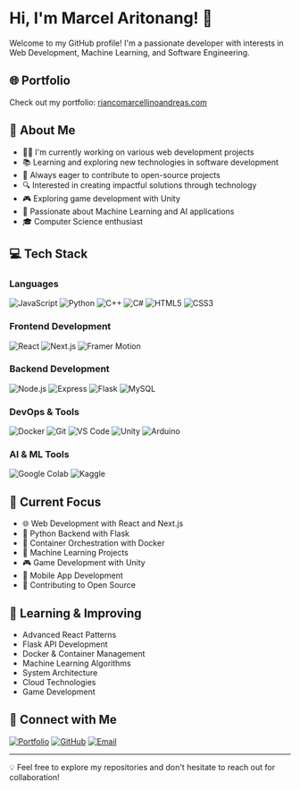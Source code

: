 # Hi, I'm Marcel Aritonang! 👋

Welcome to my GitHub profile! I'm a passionate developer with interests in Web Development, Machine Learning, and Software Engineering.

## 🌐 Portfolio
Check out my portfolio: [riancomarcellinoandreas.com](https://riancomarcellinoandreas.com)

## 🌟 About Me
- 👨‍💻 I'm currently working on various web development projects
- 📚 Learning and exploring new technologies in software development
- 🌱 Always eager to contribute to open-source projects
- 🔍 Interested in creating impactful solutions through technology
- 🎮 Exploring game development with Unity
- 🤖 Passionate about Machine Learning and AI applications
- 🎓 Computer Science enthusiast

## 💻 Tech Stack
### Languages
![JavaScript](https://img.shields.io/badge/-JavaScript-F7DF1E?style=flat-square&logo=javascript&logoColor=black)
![Python](https://img.shields.io/badge/-Python-3776AB?style=flat-square&logo=python&logoColor=white)
![C++](https://img.shields.io/badge/-C++-00599C?style=flat-square&logo=c%2B%2B&logoColor=white)
![C#](https://img.shields.io/badge/-C%23-239120?style=flat-square&logo=c-sharp&logoColor=white)
![HTML5](https://img.shields.io/badge/-HTML5-E34F26?style=flat-square&logo=html5&logoColor=white)
![CSS3](https://img.shields.io/badge/-CSS3-1572B6?style=flat-square&logo=css3&logoColor=white)

### Frontend Development
![React](https://img.shields.io/badge/-React-61DAFB?style=flat-square&logo=react&logoColor=black)
![Next.js](https://img.shields.io/badge/-Next.js-000000?style=flat-square&logo=next.js&logoColor=white)
![Framer Motion](https://img.shields.io/badge/-Framer_Motion-0055FF?style=flat-square&logo=framer&logoColor=white)

### Backend Development
![Node.js](https://img.shields.io/badge/-Node.js-339933?style=flat-square&logo=node.js&logoColor=white)
![Express](https://img.shields.io/badge/-Express-000000?style=flat-square&logo=express&logoColor=white)
![Flask](https://img.shields.io/badge/-Flask-000000?style=flat-square&logo=flask&logoColor=white)
![MySQL](https://img.shields.io/badge/-MySQL-4479A1?style=flat-square&logo=mysql&logoColor=white)

### DevOps & Tools
![Docker](https://img.shields.io/badge/-Docker-2496ED?style=flat-square&logo=docker&logoColor=white)
![Git](https://img.shields.io/badge/-Git-F05032?style=flat-square&logo=git&logoColor=white)
![VS Code](https://img.shields.io/badge/-VS_Code-007ACC?style=flat-square&logo=visual-studio-code&logoColor=white)
![Unity](https://img.shields.io/badge/-Unity-000000?style=flat-square&logo=unity&logoColor=white)
![Arduino](https://img.shields.io/badge/-Arduino-00979D?style=flat-square&logo=arduino&logoColor=white)

### AI & ML Tools
![Google Colab](https://img.shields.io/badge/-Google_Colab-F9AB00?style=flat-square&logo=google-colab&logoColor=white)
![Kaggle](https://img.shields.io/badge/-Kaggle-20BEFF?style=flat-square&logo=kaggle&logoColor=white)

## 🎯 Current Focus
- 🌐 Web Development with React and Next.js
- 🐍 Python Backend with Flask
- 🐳 Container Orchestration with Docker
- 🤖 Machine Learning Projects
- 🎮 Game Development with Unity
- 📱 Mobile App Development
- 🔧 Contributing to Open Source

## 🌱 Learning & Improving
- Advanced React Patterns
- Flask API Development
- Docker & Container Management
- Machine Learning Algorithms
- System Architecture
- Cloud Technologies
- Game Development

## 🤝 Connect with Me
[![Portfolio](https://img.shields.io/badge/-Portfolio-4CAF50?style=flat-square&logo=google-chrome&logoColor=white)](https://riancomarcellinoandreas.com)
[![GitHub](https://img.shields.io/badge/-GitHub-181717?style=flat-square&logo=github&logoColor=white)](https://github.com/marcelaritonang)
[![Email](https://img.shields.io/badge/-Email-D14836?style=flat-square&logo=gmail&logoColor=white)](mailto:marcelaritonang1303@gmail.com)

---
💡 Feel free to explore my repositories and don't hesitate to reach out for collaboration!
